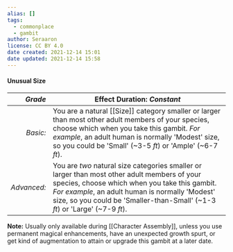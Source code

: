 ```yaml
---
alias: []
tags:
  - commonplace
  - gambit
author: Seraaron
license: CC BY 4.0
date created: 2021-12-14 15:01
date updated: 2021-12-14 15:58
---
```


#### Unusual Size

|   _Grade_ | Effect Duration: _Constant_                                                                                                                                                                                                                                                                         |
| ----------: | -------------------------------------------------------------------------------------------------------------------------------------------------------------------------------------------------------------------------------------------------------------------------------- |
|    _Basic:_ | You are a natural [[Size]] category smaller or larger than most other adult members of your species, choose which when you take this gambit. _For example_, an adult human is normally 'Modest' size, so you could be 'Small' (~3-5 _ft_) or 'Ample' (~6-7 _ft_).                    |
| _Advanced:_ | You are _two_ natural size categories smaller or larger than most other adult members of your species, choose which when you take this gambit. _For example_, an adult human is normally 'Modest' size, so you could be 'Smaller-than-Small' (~1-3 _ft_) or 'Large' (~7-9 _ft_). |

**Note:** Usually only available during [[Character Assembly]], unless you use permanent magical enhancements, have an unexpected growth spurt, or get kind of augmentation to attain or upgrade this gambit at a later date.
